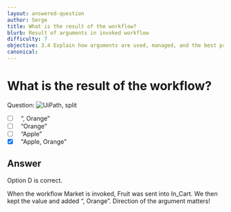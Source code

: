 ```yaml
---
layout: answered-question
author: Serge
title: What is the result of the workflow?
blurb: Result of arguments in invoked workflow
difficulty: 7
objective: 3.4 Explain how arguments are used, managed, and the best practice for using the argument direction in the UiPath Studio Arguments panel
canonical: 
---
```


<h1>What is the result of the workflow?</h1>

Question:  <img src="https://github.com/uipath-certification/uipath-certification.github.io/blob/master/assets/Arguments%20-In-In_Cart2%20.jpg" class="img-fluid" alt="UiPath, split">

 - [ ] &nbsp;  “, Orange”
 - [ ] &nbsp;  “Orange”
 - [ ] &nbsp;  “Apple”
 - [X] &nbsp;  "Apple, Orange”

## Answer

Option D is correct.

When the workflow Market is invoked, Fruit was sent into In_Cart. We then kept the value and added “, Orange”.  Direction of the argument matters!

